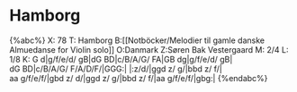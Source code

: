 # Hamborg

{%abc%}
X: 78
T: Hamborg
B:[[Notböcker/Melodier til gamle danske Almuedanse for Violin solo]]
O:Danmark
Z:Søren Bak Vestergaard
M: 2/4
L: 1/8
K: G
d|g/f/e/d/ gB|dG BD|c/B/A/G/ FA|GB dg|g/f/e/d/ gB|\
dG BD|c/B/A/G/ F/A/D/F/|GGG:| |:z/d/|ggd z/ g/|bbd z/ f/|\
aa g/f/e/f/|gbd z/ d/|ggd z/ g/|bbd z/ f/|aa g/f/e/f/|gbg:|
{%endabc%}
